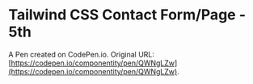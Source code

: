 # Tailwind CSS Contact Form/Page - 5th

A Pen created on CodePen.io. Original URL: [https://codepen.io/componentity/pen/QWNgLZw](https://codepen.io/componentity/pen/QWNgLZw).


